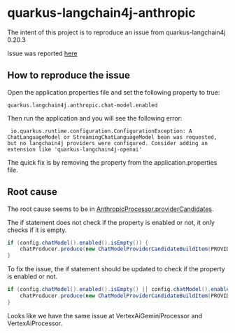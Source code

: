 # quarkus-langchain4j-anthropic

The intent of this project is to reproduce an issue from quarkus-langchain4j 0.20.3

Issue was reported [here](https://github.com/quarkiverse/quarkus-langchain4j/issues/984)


## How to reproduce the issue

Open the application.properties file and set the following property to true:

```
quarkus.langchain4j.anthropic.chat-model.enabled
```

Then run the application and you will see the following error:

```
 io.quarkus.runtime.configuration.ConfigurationException: A ChatLanguageModel or StreamingChatLanguageModel bean was requested, but no langchain4j providers were configured. Consider adding an extension like 'quarkus-langchain4j-openai'
```

The quick fix is by removing the property from the application.properties file.

## Root cause

The root cause seems to be in [AnthropicProcessor.providerCandidates](https://github.com/quarkiverse/quarkus-langchain4j/blob/b3bd6cfaf6e53038e96356fd6123240fb9b433e0/model-providers/anthropic/deployment/src/main/java/io/quarkiverse/langchain4j/anthropic/deployment/AnthropicProcessor.java#L35).

The if statement does not check if the property is enabled or not, it only checks if it is empty.

```java
if (config.chatModel().enabled().isEmpty()) {
    chatProducer.produce(new ChatModelProviderCandidateBuildItem(PROVIDER));
}
```

To fix the issue, the if statement should be updated to check if the property is enabled or not.

```java
if (config.chatModel().enabled().isEmpty() || config.chatModel().enabled().get()) {
    chatProducer.produce(new ChatModelProviderCandidateBuildItem(PROVIDER));
}
```

Looks like we have the same issue at VertexAiGeminiProcessor and VertexAiProcessor.


